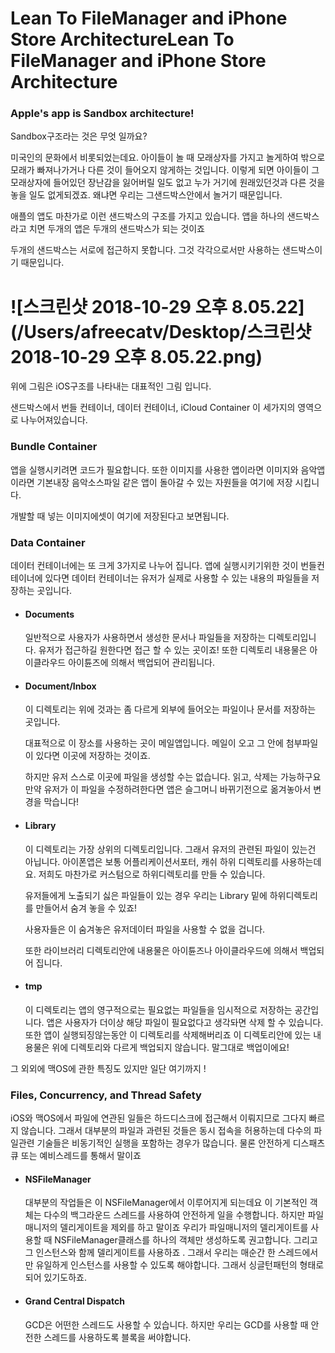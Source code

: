# Lean To FileManager and  iPhone Store  ArchitectureLean To FileManager and  iPhone Store  Architecture





### Apple's app is Sandbox architecture!

Sandbox구조라는 것은 무엇 일까요? 

미국인의 문화에서 비롯되었는데요.   아이들이 놀 때 모래상자를 가지고 놀게하여 밖으로 모래가 빠져나가거나 다른 것이 들어오지 않게하는 것입니다. 이렇게 되면 아이들이 그 모래상자에 들어있던 장난감을 잃어버릴 일도 없고 누가 거기에 원래있던것과 다른 것을 놓을 일도 없게되겠죠. 왜냐면 우리는 그샌드박스안에서 놀거기 때문입니다.



애플의 앱도 마찬가로 이런 샌드박스의 구조를 가지고 있습니다. 앱을 하나의 샌드박스라고 치면 두개의 앱은 두개의 샌드박스가 되는 것이죠

두개의 샌드박스는 서로에 접근하지 못합니다. 그것 각각으로서만 사용하는 샌드박스이기 때문입니다.





# ![스크린샷 2018-10-29 오후 8.05.22](/Users/afreecatv/Desktop/스크린샷 2018-10-29 오후 8.05.22.png)



위에 그림은 iOS구조를 나타내는 대표적인 그림 입니다. 

샌드박스에서 번들 컨테이너, 데이터 컨테이너, iCloud Container  이 세가지의 영역으로 나누어져있습니다.



### Bundle Container 

앱을 실행시키려면 코드가 필요합니다. 또한 이미지를 사용한 앱이라면 이미지와 음악앱이라면 기본내장 음악소스파일 같은 앱이 돌아갈 수 있는 자원들을 여기에 저장 시킵니다. 

개발할 때  넣는 이미지에셋이 여기에 저장된다고 보면됩니다.



### Data Container

데이터 컨테이너에는 또 크게 3가지로 나누어 집니다. 앱에 실행시키기위한 것이 번들컨테이너에 있다면 데이터 컨테이너는 유저가 실제로 사용할 수 있는 내용의 파일들을 저장하는 곳입니다. 



- #### Documents 

  일반적으로 사용자가 사용하면서 생성한  문서나 파일들을 저장하는 디렉토리입니다. 유저가 접근하길 원한다면 접근 할 수 있는 곳이죠! 또한 디렉토리 내용물은 아이클라우드 아이튠즈에 의해서 백업되어 관리됩니다.

- #### Document/Inbox

    이 디렉토리는 위에 것과는 좀 다르게 외부에 들어오는 파일이나 문서를 저장하는 곳입니다. 

  대표적으로 이 장소를 사용하는 곳이 메일앱입니다.  메일이 오고 그 안에 첨부파일이 있다면 이곳에 저장하는 것이죠.

  하지만 유저 스스로 이곳에 파일을 생성할 수는 없습니다.  읽고, 삭제는 가능하구요 만약 유저가 이 파일을 수정하려한다면 앱은 슬그머니 바뀌기전으로 옮겨놓아서 변경을 막습니다!

- #### Library

  이 디렉토리는 가장 상위의 디렉토리입니다. 그래서 유저의 관련된 파일이 있는건 아닙니다.  아이폰앱은 보통 어플리케이션서포터, 캐쉬 하위 디렉토리를 사용하는데요. 저희도 마찬가로 커스텀으로 하위디렉토리를 만들 수 있습니다. 

  유저들에게 노출되기 싫은 파일들이 있는 경우 우리는 Library 밑에 하위디렉토리를 만들어서 숨겨 놓을 수 있죠!  

  사용자들은 이 숨겨놓은 유저데이터 파일을 사용할 수 없을 겁니다. 

  또한 라이브러리 디렉토리안에 내용물은  아이튠즈나 아이클라우드에 의해서 백업되어 집니다.


- #### tmp

  이 디렉토리는 앱의 영구적으로는 필요없는 파일들을 임시적으로 저장하는 공간입니다.  앱은 사용자가 더이상 해당 파일이 필요없다고 생각돠면 삭제 할 수 있습니다.  또한 앱이 실행되징않는동안 이 디렉토리를 삭제해버리죠  이 디렉토리안에 있는 내용물은 위에 디렉토리와 다르게 백업되지 않습니다. 말그대로 백업이에요!



그 외외에 맥OS에 관한 특징도 있지만 일단 여기까지 !

### Files, Concurrency, and Thread Safety

iOS와 맥OS에서 파일에 연관된 일들은  하드디스크에 접근해서 이뤄지므로 그다지 빠르지 않습니다.  그래서 대부분의 파일과 과련된 것들은 동시 접속을 허용하는데  다수의 파일관련 기술들은  비동기적인 실행을 포함하는 경우가 많습니다.  물론 안전하게 디스패츠 큐 또는 예비스레드를 통해서 말이죠



- #### NSFileManager 

  대부분의 작업들은  이 NSFileManager에서 이루어지게 되는데요  이 기본적인 객체는 다수의 백그라운드 스레드를 사용하여  안전하게 일을 수행합니다. 하지만 파일매니저의 델리게이트을 제외를 하고 말이죠  우리가 파일매니저의 델리게이트를 사용할 때  NSFileManager클래스를 하나의 객체만 생성하도록 권고합니다. 그리고 그 인스턴스와 함께 델리게이트를 사용하죠 . 그래서 우리는  매순간 한 스레드에서만 유일하게 인스턴스를 사용할 수 있도록 해야합니다. 그래서  싱글턴패턴의 형태로 되어 있기도하죠.

- #### Grand Central Dispatch

  GCD은  어떤한 스레드도 사용할 수 있습니다. 하지만 우리는 GCD를 사용할 때 안전한 스레드를 사용하도록 블록을 써야합니다. 












